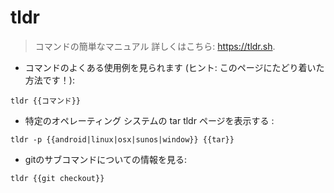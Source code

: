 # tldr

> コマンドの簡単なマニュアル
> 詳しくはこちら: <https://tldr.sh>.

- コマンドのよくある使用例を見られます (ヒント: このページにたどり着いた方法です！):

`tldr {{コマンド}}`

- 特定のオペレーティング システムの tar tldr ページを表示する :

`tldr -p {{android|linux|osx|sunos|window}} {{tar}}`

- gitのサブコマンドについての情報を見る:

`tldr {{git checkout}}`
